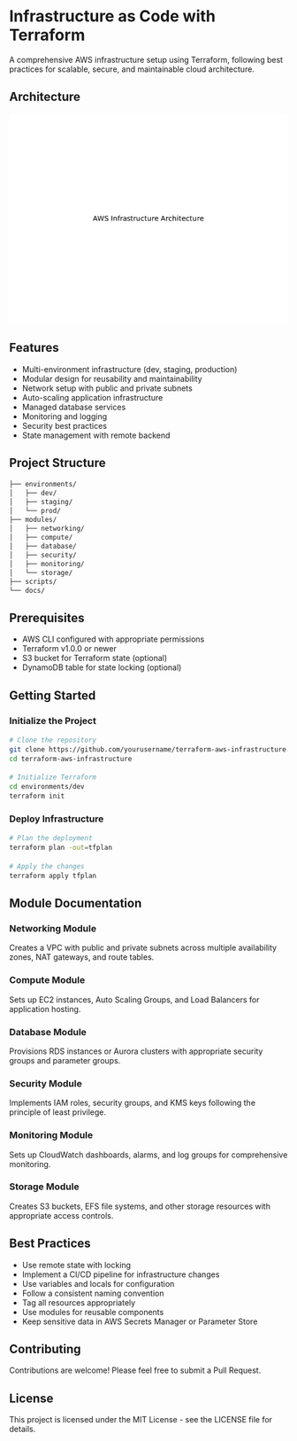 # Infrastructure as Code with Terraform

A comprehensive AWS infrastructure setup using Terraform, following best practices for scalable, secure, and maintainable cloud architecture.

## Architecture

![Architecture](./docs/architecture.png)

## Features

- Multi-environment infrastructure (dev, staging, production)
- Modular design for reusability and maintainability
- Network setup with public and private subnets
- Auto-scaling application infrastructure
- Managed database services
- Monitoring and logging
- Security best practices
- State management with remote backend

## Project Structure

```
├── environments/
│   ├── dev/
│   ├── staging/
│   └── prod/
├── modules/
│   ├── networking/
│   ├── compute/
│   ├── database/
│   ├── security/
│   ├── monitoring/
│   └── storage/
├── scripts/
└── docs/
```

## Prerequisites

- AWS CLI configured with appropriate permissions
- Terraform v1.0.0 or newer
- S3 bucket for Terraform state (optional)
- DynamoDB table for state locking (optional)

## Getting Started

### Initialize the Project

```bash
# Clone the repository
git clone https://github.com/yourusername/terraform-aws-infrastructure.git
cd terraform-aws-infrastructure

# Initialize Terraform
cd environments/dev
terraform init
```

### Deploy Infrastructure

```bash
# Plan the deployment
terraform plan -out=tfplan

# Apply the changes
terraform apply tfplan
```

## Module Documentation

### Networking Module

Creates a VPC with public and private subnets across multiple availability zones, NAT gateways, and route tables.

### Compute Module

Sets up EC2 instances, Auto Scaling Groups, and Load Balancers for application hosting.

### Database Module

Provisions RDS instances or Aurora clusters with appropriate security groups and parameter groups.

### Security Module

Implements IAM roles, security groups, and KMS keys following the principle of least privilege.

### Monitoring Module

Sets up CloudWatch dashboards, alarms, and log groups for comprehensive monitoring.

### Storage Module

Creates S3 buckets, EFS file systems, and other storage resources with appropriate access controls.

## Best Practices

- Use remote state with locking
- Implement a CI/CD pipeline for infrastructure changes
- Use variables and locals for configuration
- Follow a consistent naming convention
- Tag all resources appropriately
- Use modules for reusable components
- Keep sensitive data in AWS Secrets Manager or Parameter Store

## Contributing

Contributions are welcome! Please feel free to submit a Pull Request.

## License

This project is licensed under the MIT License - see the LICENSE file for details.